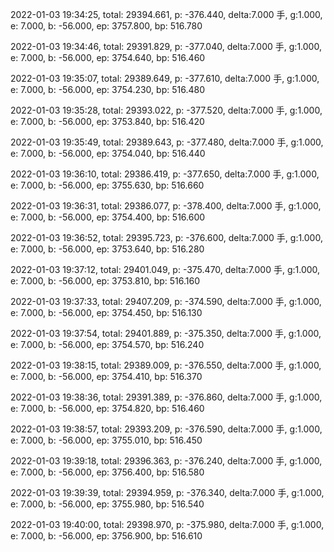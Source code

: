 2022-01-03 19:34:25, total: 29394.661, p: -376.440, delta:7.000 手, g:1.000, e: 7.000, b: -56.000, ep: 3757.800, bp: 516.780

2022-01-03 19:34:46, total: 29391.829, p: -377.040, delta:7.000 手, g:1.000, e: 7.000, b: -56.000, ep: 3754.640, bp: 516.460

2022-01-03 19:35:07, total: 29389.649, p: -377.610, delta:7.000 手, g:1.000, e: 7.000, b: -56.000, ep: 3754.230, bp: 516.480

2022-01-03 19:35:28, total: 29393.022, p: -377.520, delta:7.000 手, g:1.000, e: 7.000, b: -56.000, ep: 3753.840, bp: 516.420

2022-01-03 19:35:49, total: 29389.643, p: -377.480, delta:7.000 手, g:1.000, e: 7.000, b: -56.000, ep: 3754.040, bp: 516.440

2022-01-03 19:36:10, total: 29386.419, p: -377.650, delta:7.000 手, g:1.000, e: 7.000, b: -56.000, ep: 3755.630, bp: 516.660

2022-01-03 19:36:31, total: 29386.077, p: -378.400, delta:7.000 手, g:1.000, e: 7.000, b: -56.000, ep: 3754.400, bp: 516.600

2022-01-03 19:36:52, total: 29395.723, p: -376.600, delta:7.000 手, g:1.000, e: 7.000, b: -56.000, ep: 3753.640, bp: 516.280

2022-01-03 19:37:12, total: 29401.049, p: -375.470, delta:7.000 手, g:1.000, e: 7.000, b: -56.000, ep: 3753.810, bp: 516.160

2022-01-03 19:37:33, total: 29407.209, p: -374.590, delta:7.000 手, g:1.000, e: 7.000, b: -56.000, ep: 3754.450, bp: 516.130

2022-01-03 19:37:54, total: 29401.889, p: -375.350, delta:7.000 手, g:1.000, e: 7.000, b: -56.000, ep: 3754.570, bp: 516.240

2022-01-03 19:38:15, total: 29389.009, p: -376.550, delta:7.000 手, g:1.000, e: 7.000, b: -56.000, ep: 3754.410, bp: 516.370

2022-01-03 19:38:36, total: 29391.389, p: -376.860, delta:7.000 手, g:1.000, e: 7.000, b: -56.000, ep: 3754.820, bp: 516.460

2022-01-03 19:38:57, total: 29393.209, p: -376.590, delta:7.000 手, g:1.000, e: 7.000, b: -56.000, ep: 3755.010, bp: 516.450

2022-01-03 19:39:18, total: 29396.363, p: -376.240, delta:7.000 手, g:1.000, e: 7.000, b: -56.000, ep: 3756.400, bp: 516.580

2022-01-03 19:39:39, total: 29394.959, p: -376.340, delta:7.000 手, g:1.000, e: 7.000, b: -56.000, ep: 3755.980, bp: 516.540

2022-01-03 19:40:00, total: 29398.970, p: -375.980, delta:7.000 手, g:1.000, e: 7.000, b: -56.000, ep: 3756.900, bp: 516.610